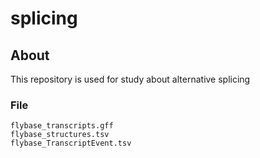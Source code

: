 splicing
========

## About
This repository is used for study about alternative splicing

### File

```
flybase_transcripts.gff
flybase_structures.tsv
flybase_TranscriptEvent.tsv
```

